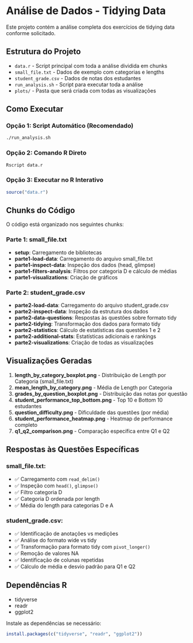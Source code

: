 # Análise de Dados - Tidying Data

Este projeto contém a análise completa dos exercícios de tidying data conforme solicitado.

## Estrutura do Projeto

- `data.r` - Script principal com toda a análise dividida em chunks
- `small_file.txt` - Dados de exemplo com categorias e lengths
- `student_grade.csv` - Dados de notas dos estudantes
- `run_analysis.sh` - Script para executar toda a análise
- `plots/` - Pasta que será criada com todas as visualizações

## Como Executar

### Opção 1: Script Automático (Recomendado)

```bash
./run_analysis.sh
```

### Opção 2: Comando R Direto

```bash
Rscript data.r
```

### Opção 3: Executar no R Interativo

```r
source("data.r")
```

## Chunks do Código

O código está organizado nos seguintes chunks:

### Parte 1: small_file.txt

- **setup**: Carregamento de bibliotecas
- **parte1-load-data**: Carregamento do arquivo small_file.txt
- **parte1-inspect-data**: Inspeção dos dados (head, glimpse)
- **parte1-filters-analysis**: Filtros por categoria D e cálculo de médias
- **parte1-visualizations**: Criação de gráficos

### Parte 2: student_grade.csv

- **parte2-load-data**: Carregamento do arquivo student_grade.csv
- **parte2-inspect-data**: Inspeção da estrutura dos dados
- **parte2-data-questions**: Respostas às questões sobre formato tidy
- **parte2-tidying**: Transformação dos dados para formato tidy
- **parte2-statistics**: Cálculo de estatísticas das questões 1 e 2
- **parte2-additional-stats**: Estatísticas adicionais e rankings
- **parte2-visualizations**: Criação de todas as visualizações

## Visualizações Geradas

1. **length_by_category_boxplot.png** - Distribuição de Length por Categoria (small_file.txt)
2. **mean_length_by_category.png** - Média de Length por Categoria
3. **grades_by_question_boxplot.png** - Distribuição das notas por questão
4. **student_performance_top_bottom.png** - Top 10 e Bottom 10 estudantes
5. **question_difficulty.png** - Dificuldade das questões (por média)
6. **student_performance_heatmap.png** - Heatmap de performance completo
7. **q1_q2_comparison.png** - Comparação específica entre Q1 e Q2

## Respostas às Questões Específicas

### small_file.txt:

- ✅ Carregamento com `read_delim()`
- ✅ Inspeção com `head()`, `glimpse()`
- ✅ Filtro categoria D
- ✅ Categoria D ordenada por length
- ✅ Média do length para categorias D e A

### student_grade.csv:

- ✅ Identificação de anotações vs medições
- ✅ Análise do formato wide vs tidy
- ✅ Transformação para formato tidy com `pivot_longer()`
- ✅ Remoção de valores NA
- ✅ Identificação de colunas repetidas
- ✅ Cálculo de média e desvio padrão para Q1 e Q2

## Dependências R

- tidyverse
- readr
- ggplot2

Instale as dependências se necessário:

```r
install.packages(c("tidyverse", "readr", "ggplot2"))
```
